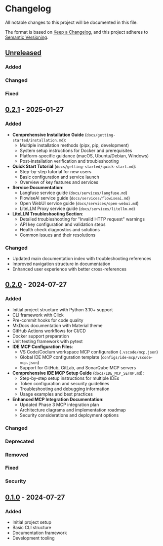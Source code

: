 # Changelog

All notable changes to this project will be documented in this file.

The format is based on [Keep a Changelog](https://keepachangelog.com/en/1.0.0/),
and this project adheres to [Semantic Versioning](https://semver.org/spec/v2.0.0.html).

## [Unreleased]

### Added

### Changed

### Fixed

## [0.2.1] - 2025-01-27

### Added
- **Comprehensive Installation Guide** (`docs/getting-started/installation.md`):
  - Multiple installation methods (pipx, pip, development)
  - System setup instructions for Docker and prerequisites
  - Platform-specific guidance (macOS, Ubuntu/Debian, Windows)
  - Post-installation verification and troubleshooting
- **Quick Start Tutorial** (`docs/getting-started/quick-start.md`):
  - Step-by-step tutorial for new users
  - Basic configuration and service launch
  - Overview of key features and services
- **Service Documentation**:
  - Langfuse service guide (`docs/services/langfuse.md`)
  - FlowiseAI service guide (`docs/services/flowiseai.md`)
  - Open WebUI service guide (`docs/services/open-webui.md`)
  - LiteLLM Proxy service guide (`docs/services/litellm.md`)
- **LiteLLM Troubleshooting Section**:
  - Detailed troubleshooting for "Invalid HTTP request" warnings
  - API key configuration and validation steps
  - Health check diagnostics and solutions
  - Common issues and their resolutions

### Changed
- Updated main documentation index with troubleshooting references
- Improved navigation structure in documentation
- Enhanced user experience with better cross-references

## [0.2.0] - 2024-07-27

### Added
- Initial project structure with Python 3.10+ support
- CLI framework with Click
- Pre-commit hooks for code quality
- MkDocs documentation with Material theme
- GitHub Actions workflows for CI/CD
- Docker support preparation
- Unit testing framework with pytest
- **IDE MCP Configuration Files**:
  - VS Code/Codium workspace MCP configuration (`.vscode/mcp.json`)
  - Global IDE MCP configuration template (`configs/ide-mcp/vscode-mcp.json`)
  - Support for GitHub, GitLab, and SonarQube MCP servers
- **Comprehensive IDE MCP Setup Guide** (`docs/IDE_MCP_SETUP.md`):
  - Step-by-step setup instructions for multiple IDEs
  - Token configuration and security guidelines
  - Troubleshooting and debugging information
  - Usage examples and best practices
- **Enhanced MCP Integration Documentation**:
  - Updated Phase 3 MCP integration plan
  - Architecture diagrams and implementation roadmap
  - Security considerations and deployment options

### Changed

### Deprecated

### Removed

### Fixed

### Security

## [0.1.0] - 2024-07-27

### Added
- Initial project setup
- Basic CLI structure
- Documentation framework
- Development tooling

[Unreleased]: https://github.com/brunseba/ai-dev-local/compare/v0.2.1...HEAD
[0.2.1]: https://github.com/brunseba/ai-dev-local/releases/tag/v0.2.1
[0.2.0]: https://github.com/brunseba/ai-dev-local/releases/tag/v0.2.0
[0.1.0]: https://github.com/brunseba/ai-dev-local/releases/tag/v0.1.0
